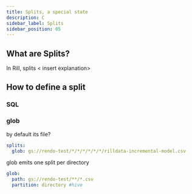 ```yaml
---
title: Splits, a special state
description: C
sidebar_label: Splits
sidebar_position: 05
---
```


## What are Splits?

In Rill, splits < insert explanation>


## How to define a split


### SQL



### glob
by default its file?
```yaml
splits:
  glob: gs://rendo-test/*/*/*/*/*/*/rilldata-incremental-model.csv
  ```

 glob emits one split per directory
```yaml
glob:
  path: gs://rendo-test/**/*.csv
  partition: directory #hive
```

